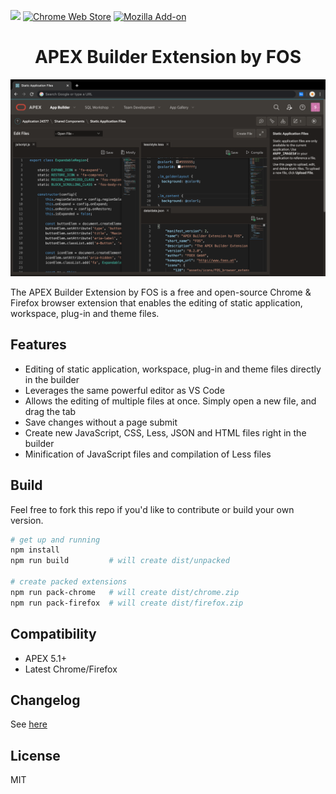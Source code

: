 ![](https://github.com/foex-open-source/apex-builder-extension-by-fos/workflows/build/badge.svg)
<a href="https://chrome.google.com/webstore/detail/apex-builder-extension-by/jhmmfmhnhnnfnejfphieclbibmoaapid">![Chrome Web Store](https://img.shields.io/chrome-web-store/v/jhmmfmhnhnnfnejfphieclbibmoaapid?color=green&label=chrome%20extension)</a>
<a href="https://addons.mozilla.org/en-US/firefox/addon/apex-builder-extension-by-fos/">![Mozilla Add-on](https://img.shields.io/amo/v/apex-builder-extension-by-fos?color=orange&label=firefox%20add-on)</a>

<h1 align="center">APEX Builder Extension by FOS</h1>

<p align="center"><img width="600" src="https://raw.githubusercontent.com/foex-open-source/apex-builder-extension-by-fos/master/misc/image-dark.png"/></p

The APEX Builder Extension by FOS is a free and open-source Chrome & Firefox browser extension that enables the editing of static application, workspace, plug-in and theme files.

## Features

- Editing of static application, workspace, plug-in and theme files directly in the builder
- Leverages the same powerful editor as VS Code
- Allows the editing of multiple files at once. Simply open a new file, and drag the tab
- Save changes without a page submit
- Create new JavaScript, CSS, Less, JSON and HTML files right in the builder
- Minification of JavaScript files and compilation of Less files

## Build

Feel free to fork this repo if you'd like to contribute or build your own version.

```bash
# get up and running
npm install
npm run build         # will create dist/unpacked

# create packed extensions
npm run pack-chrome   # will create dist/chrome.zip
npm run pack-firefox  # will create dist/firefox.zip
```

## Compatibility

- APEX 5.1+
- Latest Chrome/Firefox

## Changelog

See [here](https://github.com/foex-open-source/apex-builder-extension-by-fos/blob/master/CHANGELOG.md)

## License

MIT

